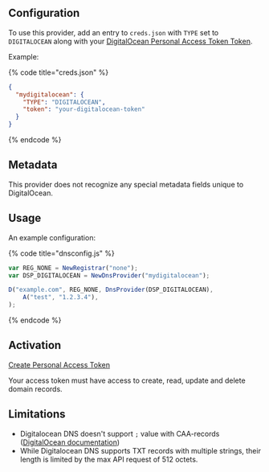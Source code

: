 ## Configuration

To use this provider, add an entry to `creds.json` with `TYPE` set to `DIGITALOCEAN`
along with your [DigitalOcean Personal Access Token Token](https://cloud.digitalocean.com/account/api/tokens).

Example:

{% code title="creds.json" %}
```json
{
  "mydigitalocean": {
    "TYPE": "DIGITALOCEAN",
    "token": "your-digitalocean-token"
  }
}
```
{% endcode %}

## Metadata
This provider does not recognize any special metadata fields unique to DigitalOcean.

## Usage
An example configuration:

{% code title="dnsconfig.js" %}
```javascript
var REG_NONE = NewRegistrar("none");
var DSP_DIGITALOCEAN = NewDnsProvider("mydigitalocean");

D("example.com", REG_NONE, DnsProvider(DSP_DIGITALOCEAN),
    A("test", "1.2.3.4"),
);
```
{% endcode %}

## Activation
[Create Personal Access Token](https://cloud.digitalocean.com/account/api/tokens)

Your access token must have access to create, read, update and delete domain records.

## Limitations

- Digitalocean DNS doesn't support `;` value with CAA-records ([DigitalOcean documentation](https://www.digitalocean.com/docs/networking/dns/how-to/create-caa-records/))
- While Digitalocean DNS supports TXT records with multiple strings,
  their length is limited by the max API request of 512 octets.
